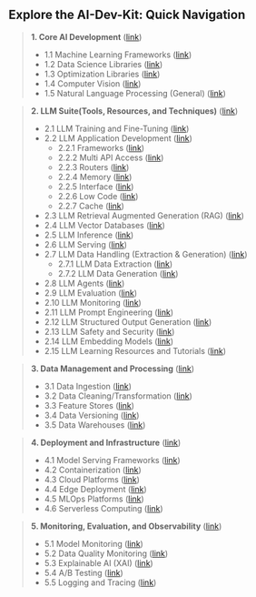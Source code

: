 ## Explore the AI-Dev-Kit: Quick Navigation

> **1. Core AI Development** ([link](https://github.com/Charikshith/GEN_AI_REPO/blob/main/AI_Dev_Kit/01-Core_AI_Development.md))
>   - 1.1 Machine Learning Frameworks ([link](https://github.com/Charikshith/GEN_AI_REPO/blob/main/AI_Dev_Kit/01-Core_AI_Development.md#11-machine-learning-frameworks))
>   - 1.2 Data Science Libraries ([link](https://github.com/Charikshith/GEN_AI_REPO/blob/main/AI_Dev_Kit/01-Core_AI_Development.md#12-data-science-libraries))
>   - 1.3 Optimization Libraries ([link](https://github.com/Charikshith/GEN_AI_REPO/blob/main/AI_Dev_Kit/01-Core_AI_Development.md#13-optimization-libraries))
>   - 1.4 Computer Vision ([link](https://github.com/Charikshith/GEN_AI_REPO/blob/main/AI_Dev_Kit/01-Core_AI_Development.md#14-computer-vision))
>   - 1.5 Natural Language Processing (General) ([link](https://github.com/Charikshith/GEN_AI_REPO/blob/main/AI_Dev_Kit/01-Core_AI_Development.md#15-natural-language-processing-general))

> **2. LLM Suite(Tools, Resources, and Techniques)** ([link](https://github.com/Charikshith/GEN_AI_REPO/blob/main/AI_Dev_Kit/02-LLM_Suite.md#2-llm-suite))
>   - 2.1 LLM Training and Fine-Tuning ([link](https://github.com/Charikshith/GEN_AI_REPO/blob/main/AI_Dev_Kit/02-LLM_Suite.md#21-llm-training-and-fine-tuning))
>   - 2.2 LLM Application Development ([link](https://github.com/Charikshith/GEN_AI_REPO/blob/main/AI_Dev_Kit/02-LLM_Suite.md#22-llm-application-development))
>     - 2.2.1 Frameworks ([link](https://github.com/Charikshith/GEN_AI_REPO/blob/main/AI_Dev_Kit/02-LLM_Suite.md#221-frameworks))
>     - 2.2.2 Multi API Access ([link](https://github.com/Charikshith/GEN_AI_REPO/blob/main/AI_Dev_Kit/02-LLM_Suite.md#222-multi-api-access))
>     - 2.2.3 Routers ([link](https://github.com/Charikshith/GEN_AI_REPO/blob/main/AI_Dev_Kit/02-LLM_Suite.md#223-routers))
>     - 2.2.4 Memory ([link](https://github.com/Charikshith/GEN_AI_REPO/blob/main/AI_Dev_Kit/02-LLM_Suite.md#224-memory))
>     - 2.2.5 Interface ([link](https://github.com/Charikshith/GEN_AI_REPO/blob/main/AI_Dev_Kit/02-LLM_Suite.md#225-interface))
>     - 2.2.6 Low Code ([link](https://github.com/Charikshith/GEN_AI_REPO/blob/main/AI_Dev_Kit/02-LLM_Suite.md#226-low-code))
>     - 2.2.7 Cache ([link](https://github.com/Charikshith/GEN_AI_REPO/blob/main/AI_Dev_Kit/02-LLM_Suite.md#227-cache))
>   - 2.3 LLM Retrieval Augmented Generation (RAG) ([link](https://github.com/Charikshith/GEN_AI_REPO/blob/main/AI_Dev_Kit/02-LLM_Suite.md#23-llm-retrieval-augmented-generation-rag))
>   - 2.4 LLM Vector Databases ([link](https://github.com/Charikshith/GEN_AI_REPO/blob/main/AI_Dev_Kit/02-LLM_Suite.md#23-llm-retrieval-augmented-generation-rag))
>   - 2.5 LLM Inference ([link](https://github.com/Charikshith/GEN_AI_REPO/blob/main/AI_Dev_Kit/02-LLM_Suite.md#25-llm-inference))
>   - 2.6 LLM Serving ([link](https://github.com/Charikshith/GEN_AI_REPO/blob/main/AI_Dev_Kit/02-LLM_Suite.md#26-llm-serving))
>   - 2.7 LLM Data Handling (Extraction & Generation) ([link](https://github.com/Charikshith/GEN_AI_REPO/blob/main/AI_Dev_Kit/02-LLM_Suite.md#27-llm-data-handling-extraction--generation))
>     - 2.7.1 LLM Data Extraction ([link](https://github.com/Charikshith/GEN_AI_REPO/blob/main/AI_Dev_Kit/02-LLM_Suite.md#271-llm-data-extraction))
>     - 2.7.2 LLM Data Generation ([link](https://github.com/Charikshith/GEN_AI_REPO/blob/main/AI_Dev_Kit/02-LLM_Suite.md#272-llm-data-generation))
>   - 2.8 LLM Agents ([link](https://github.com/Charikshith/GEN_AI_REPO/blob/main/AI_Dev_Kit/02-LLM_Suite.md#28-llm-agents))
>   - 2.9 LLM Evaluation ([link](https://github.com/Charikshith/GEN_AI_REPO/blob/main/AI_Dev_Kit/02-LLM_Suite.md#29-llm-evaluation))
>   - 2.10 LLM Monitoring ([link](https://github.com/Charikshith/GEN_AI_REPO/blob/main/AI_Dev_Kit/02-LLM_Suite.md#210-llm-monitoring))
>   - 2.11 LLM Prompt Engineering ([link](https://github.com/Charikshith/GEN_AI_REPO/blob/main/AI_Dev_Kit/02-LLM_Suite.md#211-llm-prompt-engineering))
>   - 2.12 LLM Structured Output Generation ([link](https://github.com/Charikshith/GEN_AI_REPO/blob/main/AI_Dev_Kit/02-LLM_Suite.md#212-llm-structured-output-generation))
>   - 2.13 LLM Safety and Security ([link](https://github.com/Charikshith/GEN_AI_REPO/blob/main/AI_Dev_Kit/02-LLM_Suite.md#213-llm-safety-and-security))
>   - 2.14 LLM Embedding Models ([link](https://github.com/Charikshith/GEN_AI_REPO/blob/main/AI_Dev_Kit/02-LLM_Suite.md#214-llm-embedding-models))
>   - 2.15 LLM Learning Resources and Tutorials ([link](https://github.com/Charikshith/GEN_AI_REPO/blob/main/AI_Dev_Kit/02-LLM_Suite.md#215-llm-learning-resources-and-tutorials))

> **3. Data Management and Processing** ([link](https://github.com/Charikshith/GEN_AI_REPO/blob/main/AI_Dev_Kit/03-Data_Management.md#3-data-management-and-processing))
>   - 3.1 Data Ingestion ([link](https://github.com/Charikshith/GEN_AI_REPO/blob/main/AI_Dev_Kit/03-Data_Management.md#31-data-ingestion))
>   - 3.2 Data Cleaning/Transformation ([link](https://github.com/Charikshith/GEN_AI_REPO/blob/main/AI_Dev_Kit/03-Data_Management.md#32-data-cleaningtransformation))
>   - 3.3 Feature Stores ([link](https://github.com/Charikshith/GEN_AI_REPO/blob/main/AI_Dev_Kit/03-Data_Management.md#33-feature-stores))
>   - 3.4 Data Versioning ([link](https://github.com/Charikshith/GEN_AI_REPO/blob/main/AI_Dev_Kit/03-Data_Management.md#34-data-versioning))
>   - 3.5 Data Warehouses ([link](https://github.com/Charikshith/GEN_AI_REPO/blob/main/AI_Dev_Kit/03-Data_Management.md#35-data-warehouses))

> **4. Deployment and Infrastructure** ([link](https://github.com/Charikshith/GEN_AI_REPO/blob/main/AI_Dev_Kit/04-Deployment_and_Inference.md#4-deployment-and-infrastructure))
>   - 4.1 Model Serving Frameworks ([link](https://github.com/Charikshith/GEN_AI_REPO/blob/main/AI_Dev_Kit/04-Deployment_and_Inference.md#41-model-serving-frameworks))
>   - 4.2 Containerization ([link](https://github.com/Charikshith/GEN_AI_REPO/blob/main/AI_Dev_Kit/04-Deployment_and_Inference.md#42-containerization))
>   - 4.3 Cloud Platforms ([link](https://github.com/Charikshith/GEN_AI_REPO/blob/main/AI_Dev_Kit/04-Deployment_and_Inference.md#43-cloud-platforms))
>   - 4.4 Edge Deployment ([link](https://github.com/Charikshith/GEN_AI_REPO/blob/main/AI_Dev_Kit/04-Deployment_and_Inference.md#44-edge-deployment))
>   - 4.5 MLOps Platforms ([link](https://github.com/Charikshith/GEN_AI_REPO/blob/main/AI_Dev_Kit/04-Deployment_and_Inference.md#45-mlops-platforms))
>   - 4.6 Serverless Computing ([link](https://github.com/Charikshith/GEN_AI_REPO/blob/main/AI_Dev_Kit/04-Deployment_and_Inference.md#46-serverless-computing))

> **5. Monitoring, Evaluation, and Observability** ([link](https://github.com/Charikshith/GEN_AI_REPO/blob/main/AI_Dev_Kit/05-Monitoring_Evaluation_and_Observability.md#5-monitoring-evaluation-and-observability))
>   - 5.1 Model Monitoring ([link](https://github.com/Charikshith/GEN_AI_REPO/blob/main/AI_Dev_Kit/05-Monitoring_Evaluation_and_Observability.md#51-model-monitoring))
>   - 5.2 Data Quality Monitoring ([link](https://github.com/Charikshith/GEN_AI_REPO/blob/main/AI_Dev_Kit/05-Monitoring_Evaluation_and_Observability.md#52-data-quality-monitoring))
>   - 5.3 Explainable AI (XAI) ([link](https://github.com/Charikshith/GEN_AI_REPO/blob/main/AI_Dev_Kit/05-Monitoring_Evaluation_and_Observability.md#53-explainable-ai-xai))
>   - 5.4 A/B Testing ([link](https://github.com/Charikshith/GEN_AI_REPO/blob/main/AI_Dev_Kit/05-Monitoring_Evaluation_and_Observability.md#54-ab-testing))
>   - 5.5 Logging and Tracing ([link](https://github.com/Charikshith/GEN_AI_REPO/blob/main/AI_Dev_Kit/05-Monitoring_Evaluation_and_Observability.md#55-logging-and-tracing))
